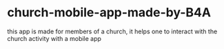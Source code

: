 # church-mobile-app-made-by-B4A
this app is made for members of a church, it helps one to interact with the church activity with a mobile app

